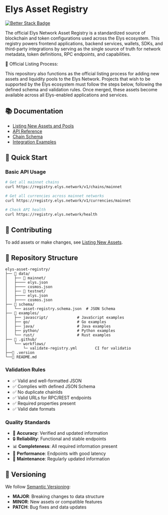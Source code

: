 # Elys Asset Registry

[![Better Stack Badge](https://uptime.betterstack.com/status-badges/v1/monitor/1z653.svg)](https://uptime.betterstack.com/?utm_source=status_badge)

The official Elys Network Asset Registry is a standardized source of blockchain and token configurations used across the Elys ecosystem. This registry powers frontend applications, backend services, wallets, SDKs, and third-party integrations by serving as the single source of truth for network metadata, token definitions, RPC endpoints, and capabilities.

📝 Official Listing Process:

This repository also functions as the official listing process for adding new assets and liquidity pools to the Elys Network. Projects that wish to be supported by the Elys ecosystem must follow the steps below, following the defined schema and validation rules. Once merged, these assets become available across all Elys-enabled applications and services.

## 📚 Documentation

- [Listing New Assets and Pools](docs/listing-assets.md)
- [API Reference](docs/api.md)
- [Chain Schema](docs/SCHEMA.md)
- [Integration Examples](docs/integration.md)

## 🚀 Quick Start

### Basic API Usage

```bash
# Get all mainnet chains
curl https://registry.elys.network/v1/chains/mainnet

# Get all currencies across mainnet networks
curl https://registry.elys.network/v1/currencies/mainnet

# Check API health
curl https://registry.elys.network/health
```

## 🤝 Contributing

To add assets or make changes, see [Listing New Assets](docs/listing-assets.md).

## 📁 Repository Structure

```
elys-asset-registry/
├── 📁 data/
│   ├── 📁 mainnet/
│   ├──── elys.json
│   ├──── cosmos.json
│   ├── 📁 testnet/
│   ├──── elys.json
│   ├──── cosmos.json
├── 📁 schema/
│   └── asset-registry.schema.json  # JSON Schema
├── 📁 examples/
│   ├── javascript/             # JavaScript examples
│   ├── go/                     # Go examples
│   ├── java/                   # Java examples
│   ├── python/                 # Python examples
│   └── rust/                   # Rust examples
├── 📁 .github/
│   └── workflows/
│       └─ validate-registry.yml        CI for validatio
├──📄 .version
└──📄 README.md
```

### Validation Rules

- ✅ Valid and well-formatted JSON
- ✅ Complies with defined JSON Schema
- ✅ No duplicate chainIds
- ✅ Valid URLs for RPC/REST endpoints
- ✅ Required properties present
- ✅ Valid date formats

### Quality Standards

- 🎯 **Accuracy**: Verified and updated information
- 🔒 **Reliability**: Functional and stable endpoints
- 📊 **Completeness**: All required information present
- 🚀 **Performance**: Endpoints with good latency
- 🔄 **Maintenance**: Regularly updated information

## 🔄 Versioning

We follow [Semantic Versioning](https://semver.org/):

- **MAJOR**: Breaking changes to data structure
- **MINOR**: New assets or compatible features
- **PATCH**: Bug fixes and data updates
